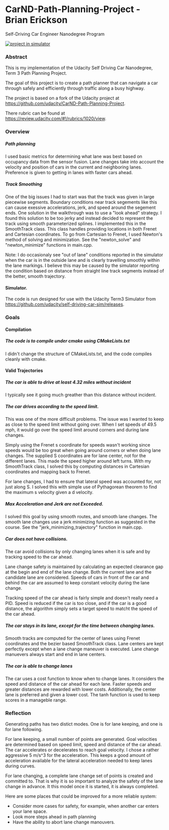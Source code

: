 # CarND-Path-Planning-Project - Brian Erickson
Self-Driving Car Engineer Nanodegree Program

[![project in simulator](https://img.youtube.com/vi/Sl-rqcI8tUs/0.jpg)](https://www.youtube.com/watch?v=Sl-rqcI8tUs)

### Abstract
This is my implementation of the Udacity Self Driving Car Nanodegree, Term 3 Path Planning Project.

The goal of this project is to create a path planner that can navigate a car through safely and efficiently through traffic along a busy highway.

The project is based on a fork of the Udacity project at https://github.com/udacity/CarND-Path-Planning-Project.

There rubric can be found at https://review.udacity.com/#!/rubrics/1020/view.

### Overview
##### Path planning
I used basic metrics for determining what lane was best based on occupancy data from the sensor fusion.  Lane changes take into account the velocity and position of cars in the current and neighboring lanes.  Preference is given to getting in lanes with faster cars ahead.

##### Track Smoothing
One of the big issues I had to start was that the track was given in large piecewise segments.  Boundary conditions near track segements like this can cause exessive accelerations, jerk, and speed around the segement ends.  One solution in the walkthrough was to use a "look ahead" strategy.  I found this solution to be too jerky and instead decided to represent the track using smooth parameterized splines.  I implemented this in the SmoothTrack class.  This class handles providing locations in both Frenet and Cartesian coordinates.  To go from Cartesian to Frenet, I used Newton's method of solving and minimization.  See the "newton_solve" and "newton_minimize" functions in main.cpp.

Note: I do  occasionaly see "out of lane" conditions reported in the simulator when the car is in the outside lane and is clearly travelling smoothly within the lane markings.  I believe this may be caused by the simulator reporting the condition based on distance from straight line track segments instead of the better, smooth trajectory.

#### Simulator.
The code is run designed for use with the Udacity Term3 Simulator from https://github.com/udacity/self-driving-car-sim/releases.

### Goals

#### Compilation

##### The code is to compile under cmake using CMakeLists.txt
I didn't change the structure of CMakeLists.txt, and the code compiles cleanly with cmake.

#### Valid Trajectories

##### The car is able to drive at least 4.32 miles without incident
I typically see it going much greather than this distance without incident.

##### The car drives according to the speed limit.

This was one of the more difficult problems. The issue was I wanted to keep as close to the speed limit without going over.  When I set speeds of 49.5 mph, it would go over the speed limit around corners and during lane changes.

Simply using the Frenet s coordinate for speeds wasn't working since speeds would be too great when going around corners or when doing lane changes.  The supplied S coordinates are for lane center, not for the different lanes.  This made the speed higher around left turns.  With my SmoothTrack class, I solved this by computing distances in Cartesian coordinates and mapping back to Frenet.

For lane changes, I had to ensure that lateral speed was accounted for, not just along S.  I solved this with simple use of Pythagorean theorem to find the maximum s velocity given a d velocity.

##### Max Acceleration and Jerk are not Exceeded.

I solved this goal by using smooth routes, and smooth lane changes.  The smooth lane changes use a jerk minimizing function as suggested in the course.  See the "jerk_minimizing_trajectory" function in main.cpp.

##### Car does not have collisions.

The car avoid collisions by only changing lanes when it is safe and by tracking speed to the car ahead.

Lane change safety is maintained by calculating an expected clearance gap at the begin and end of the lane change.  Both the current lane and the candidate lane are considered. Speeds of cars in front of the car and behind the car are assumed to keep constant velocity during the lane change.

Tracking speed of the car ahead is fairly simple and doesn't really need a PID.  Speed is reduced if the car is too close, and if the car is a good distance, the algorithm simply sets a target speed to matcht the speed of the car ahead.

##### The car stays in its lane, except for the time between changing lanes.

Smooth tracks are computed for the center of lanes using Frenet coordinates and the bezier based SmoothTrack class.  Lane centers are kept perfectly except when a lane change maneuver is executed.  Lane change manuevers always start and end in lane centers.

##### The car is able to change lanes

The car uses a cost function to know when to change lanes.  It considers the speed and distance of the car ahead for each lane. Faster speeds and greater distances are rewarded with lower costs.  Additionally, the center lane is preferred and given a lower cost.  The tanh function is used to keep scores in a manageble range.


### Reflection

Generating paths has two distict modes.  One is for lane keeping, and one is for lane following.

For lane keeping, a small number of points are generated.  Goal velocities are determined based on speed limit, speed and distance of the car ahead.  The car accelerates or decelerates to reach goal velocity.  I chose a rather aggressive 5 m/s^3 for the acceleration.  This keeps a good amount of acceleration available for the lateral acceleration needed to keep lanes during curves.

For lane changing, a complete lane change set of points is created and committed to.  That is why it is so important to analyze the safety of the lane change in advance. It this model once it is started, it is always completed.

Here are some places that could be improved for a more reliable system:
- Consider more cases for safety, for example, when another car enters your lane space.
- Look more steps ahead in path planning
- Have the ability to abort lane change manouvers.
